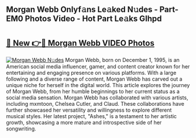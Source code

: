 ## Morgan Webb Onlyf𝚊ns Le𝚊ked N𝚞des - Part-EM0 Photos Video - Hot Part Le𝚊ks GIhpd

# <h2><a href="http://ab7801.deff.icu/?id=Morgan+Webb">🔗 New 👉🔴 Morgan Webb VIDEO Photos</a></h2>

[![Morgan Webb N𝚞des](https://i.imgur.com/rIISA9y.gif)](http://ab7801.deff.icu/?id=Morgan+Webb)
Morgan Webb, born on December 1, 1995, is an American social media influencer, gamer, and content creator known for her entertaining and engaging presence on various platforms. With a large following and a diverse range of content, Morgan Webb has carved out a unique niche for herself in the digital world. This article explores the journey of Morgan Webb, from her humble beginnings to her current status as a social media sensation. Morgan Webb has collaborated with various artists, including mxmtoon, Chelsea Cutler, and Claud. These collaborations have further showcased her versatility and willingness to explore different musical styles. Her latest project, "Ashes," is a testament to her artistic growth, showcasing a more mature and introspective side of her songwriting.
